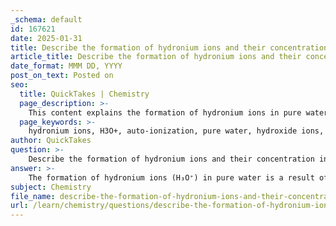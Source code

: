 ```yaml
---
_schema: default
id: 167621
date: 2025-01-31
title: Describe the formation of hydronium ions and their concentration in pure water.
article_title: Describe the formation of hydronium ions and their concentration in pure water.
date_format: MMM DD, YYYY
post_on_text: Posted on
seo:
  title: QuickTakes | Chemistry
  page_description: >-
    This content explains the formation of hydronium ions in pure water through auto-ionization, their concentration at 25 degrees Celsius, and their significance in acid-base chemistry.
  page_keywords: >-
    hydronium ions, H3O+, auto-ionization, pure water, hydroxide ions, concentration, pH 7, acidity, acid-base chemistry, water chemistry, chemical reactions
author: QuickTakes
question: >-
    Describe the formation of hydronium ions and their concentration in pure water.
answer: >-
    The formation of hydronium ions (H₃O⁺) in pure water is a result of the auto-ionization process, where two water molecules interact. In this process, one water molecule donates a hydrogen ion (H⁺) to another water molecule, leading to the formation of a hydronium ion and a hydroxide ion (OH⁻). This can be represented by the following reaction:\n\n$$\n\text{H}_2\text{O} + \text{H}^+ \rightarrow \text{H}_3\text{O}^+\n$$\n\nIn pure water at 25 degrees Celsius, the concentration of hydronium ions is approximately $1 \times 10^{-7}$ molar. This concentration reflects the extent of auto-ionization, where an equal concentration of hydroxide ions is also present, resulting in a neutral pH of 7. \n\nThe hydronium ion is a crucial species in acid-base chemistry, as it indicates the presence of acidity in a solution. The concentration of hydronium ions is often used to express the acidity of solutions, and in pure water, this concentration is balanced with that of hydroxide ions, maintaining the neutrality of the solution. \n\nOverall, the auto-ionization of water and the formation of hydronium ions are fundamental concepts in understanding the behavior of water as both an acid and a base, and they play a significant role in various chemical reactions and processes.
subject: Chemistry
file_name: describe-the-formation-of-hydronium-ions-and-their-concentration-in-pure-water.md
url: /learn/chemistry/questions/describe-the-formation-of-hydronium-ions-and-their-concentration-in-pure-water
---
```


&nbsp;